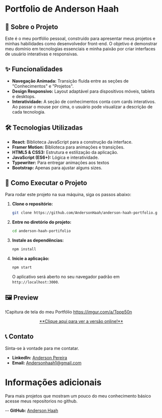 # Portfolio de Anderson Haah

## 🚀 Sobre o Projeto
Este é o meu portfólio pessoal, construído para apresentar meus projetos e minhas habilidades como desenvolvedor front-end. O objetivo é demonstrar meu domínio em tecnologias essenciais e minha paixão por criar interfaces de usuário interativas e responsivas.

## ✨ Funcionalidades
- **Navegação Animada:** Transição fluida entre as seções de "Conhecimentos" e "Projetos".
- **Design Responsivo:** Layout adaptável para dispositivos móveis, tablets e desktops.
- **Interatividade:** A seção de conhecimentos conta com cards interativos. Ao passar o mouse por cima, o usuário pode visualizar a descrição de cada tecnologia.


## 🛠️ Tecnologias Utilizadas
- **React:** Biblioteca JavaScript para a construção da interface.
- **Framer Motion:** Biblioteca para animações e transições.
- **HTML5 & CSS3:** Estrutura e estilização da aplicação.
- **JavaScript (ES6+):** Lógica e interatividade.
- **Typewriter:** Para entregar animações aos textos
- **Bootstrap:** Apenas para ajustar alguns sizes.

## 🚀 Como Executar o Projeto
Para rodar este projeto na sua máquina, siga os passos abaixo:

1.  **Clone o repositório:**
    ```bash
    git clone https://github.com/AndersonHaah/anderson-haah-portfolio.git
    ```
2.  **Entre no diretório do projeto:**
    ```bash
    cd anderson-haah-portifolio
    ```
3.  **Instale as dependências:**
    ```bash
    npm install
    ```
4.  **Inicie a aplicação:**
    ```bash
    npm start
    ```
    O aplicativo será aberto no seu navegador padrão em `http://localhost:3000`.

## 🖼️ Preview
!Capitura de tela do meu Portfólio 
  https://imgur.com/a/Tppp50n
<p align="center">
  <a href="https://andersonhaah.github.io/anderson-haah-portfolio" target="_blank">
    **Clique aqui para ver a versão online!**
  </a>
</p>

## 📞 Contato
Sinta-se à vontade para me contatar.

- **LinkedIn:** [Anderson Pereira](https://www.linkedin.com/in/anderson-pereira-83a797215/)
- **Email:** [Andersonhaah1@gmail.com](mailto:andersonhaah1@gmail.com)

# Informações adicionais
Para mais projetos que mostram um pouco do meu conhecimento básico acesse meus repositorios no github.

-- **GitHub:** [Anderson Haah](https://github.com/andersonhaah)